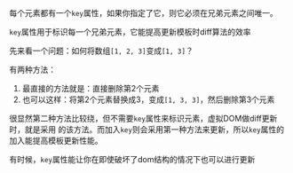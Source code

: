 每个元素都有一个`key`属性，如果你指定了它，则它必须在兄弟元素之间唯一。

`key`属性用于标识每一个兄弟元素，它能提高更新模板时diff算法的效率

先来看一个问题：如何将数组`[1, 2, 3]`变成`[1, 3]`？

有两种方法：

1. 最直接的方法就是：直接删除第2个元素
2. 也可以这样：将第2个元素替换成3，变成`[1, 3, 3]`，然后删除第3个元素

很显然第二种方法比较绕，但不需要`key`属性来标识元素，虚拟DOM做diff更新时，就是采用
的该方法。而加入`key`则会采用第一种方法来更新，所以`key`属性的加入能提高模板更新性能。

有时候，`key`属性能让你在即使破坏了dom结构的情况下也可以进行更新
